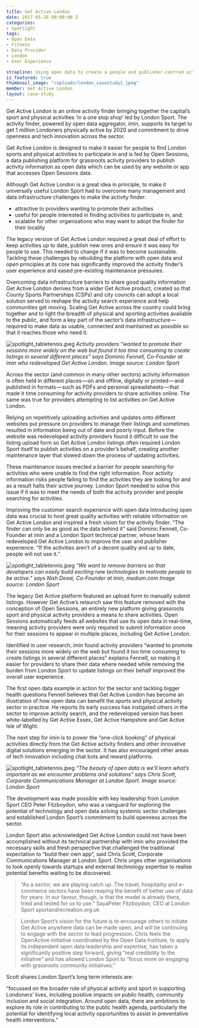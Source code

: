 ```yaml
---
title: Get Active London
date: 2017-05-26 00:00:00 Z
categories:
- Spotlight
tags:
- Open Data
- Fitness
- Data Provider
- London
- User Experience

strapline: Using open data to create a people and publisher-centred activity finder.
is_featured: true
thumbnail_image: "/uploads/london_casestudy1.jpeg"
member: Get Active London
layout: case-study
---
```


Get Active London is an online activity finder bringing together the capital’s sport and physical activities ‘in a one stop shop’ led by London Sport. The activity finder, powered by open data aggregator, imin, supports its target to get 1 million Londoners physically active by 2020 and commitment to drive openness and tech innovation across the sector.

Get Active London is designed to make it easier for people to find London sports and physical activities to participate in and is fed by Open Sessions, a data publishing platform for grassroots activity providers to publish activity information as open data which can be used by any website or app that accesses Open Sessions data.

Although Get Active London is a great idea in principle, to make it universally useful London Sport had to overcome many management and data infrastructure challenges to make the activity finder:

* attractive to providers wanting to promote their activities
* useful for people interested in finding activities to participate in, and;
* scalable for other organisations who may want to adopt the finder for their locality

The legacy version of Get Active London required a great deal of effort to keep activities up to date, publish new ones and ensure it was easy for people to use. This needed to change if it was to become sustainable. Tackling these challenges by rebuilding the platform with open data and open principles at its core has significantly improved the activity finder’s user experience and eased pre-existing maintenance pressures.

Overcoming data infrastructure barriers to share good quality information
Get Active London derives from a wider Get Active product, created so that County Sports Partnerships (CSPs) and city councils can adopt a local solution served to reshape the activity search experience and help communities get moving. Scaling Get Active across the country could bring together and to light the breadth of physical and sporting activities available to the public, and form a key part of the sector’s data infrastructure — required to make data as usable, connected and maintained as possible so that it reaches those who need it.

![spotlight_tabletennis.jpeg](/uploads/london_casestudy2.jpeg)
*Activity providers “wanted to promote their sessions more widely on the web but found it too time consuming to create listings in several different places” says Dominic Fennell, Co-Founder at imin who redeveloped Get Active London. Image source: London Sport*

Across the sector (and common in many other sectors) activity information is often held in different places — on and offline, digitally or printed — and published in formats — such as PDFs and personal spreadsheets — that made it time consuming for activity providers to share activities online. The same was true for providers attempting to list activities on Get Active London.

Relying on repetitively uploading activities and updates onto different websites put pressure on providers to manage their listings and sometimes resulted in information being out of date and poorly input. Before the website was redeveloped activity providers found it difficult to use the listing upload form so Get Active London listings often required London Sport itself to publish activities on a provider’s behalf, creating another maintenance layer that slowed down the process of updating activities.

These maintenance issues erected a barrier for people searching for activities who were unable to find the right information. Poor activity information risks people failing to find the activities they are looking for and as a result halts their active journey. London Sport needed to solve this issue if it was to meet the needs of both the activity provider and people searching for activities.

Improving the customer search experience with open data
Introducing open data was crucial to host great quality activities with reliable information on Get Active London and inspired a fresh vision for the activity finder. “The finder can only be as good as the data behind it” said Dominic Fennell, Co-Founder at imin and a London Sport technical partner, whose team redeveloped Get Active London to improve the user and publisher experience. “If the activities aren’t of a decent quality and up to date, people will not use it.”

![spotlight_tabletennis.jpeg](/uploads/london_casestudy3.jpeg)
*“We want to remove barriers so that developers can easily build exciting new technologies to motivate people to be active.” says Nish Desai, Co-Founder at imin, medium.com Image source: London Sport*


The legacy Get Active platform featured an upload form to manually submit listings. However Get Active’s relaunch saw this feature removed with the conception of Open Sessions, an entirely new platform giving grassroots sport and physical activity providers a means to share activities. Open Sessions automatically feeds all websites that use its open data in real-time, meaning activity providers were only required to submit information once for their sessions to appear in multiple places, including Get Active London.

Identified in user research, imin found activity providers “wanted to promote their sessions more widely on the web but found it too time consuming to create listings in several different places” explains Fennell, so making it easier for providers to share their data where needed while removing the burden from London Sport to update listings on their behalf improved the overall user experience.

The first open data example in action for the sector and tackling bigger health questions
Fennell believes that Get Active London has become an illustration of how open data can benefit the sports and physical activity sector in practice. He reports its early success has instigated others in the sector to improve activity search, and the redeveloped version has been white-labelled by Get Active Essex, Get Active Hampshire and Get Active Isle of Wight.

The next step for imin is to power the “one-click booking” of physical activities directly from the Get Active activity finders and other innovative digital solutions emerging in the sector. It has also encouraged other areas of tech innovation including chat bots and reward platforms.


![spotlight_tabletennis.jpeg](/uploads/london_casestudy4.jpeg)
*“The beauty of open data is we’ll learn what’s important as we encounter problems and solutions” says Chris Scott, Corporate Communications Manager at London Sport. Image source: London Sport*

The development was made possible with key leadership from London Sport CEO Peter Fitzboydon, who was a vanguard for exploring the potential of technology and open data solving systemic sector challenges and established London Sport’s commitment to build openness across the sector.

London Sport also acknowledged Get Active London could not have been accomplished without its technical partnership with imin who provided the necessary skills and fresh perspective that challenged the traditional expectation to “build their own app”, said Chris Scott, Corporate Communications Manager at London Sport. Chris urges other organisations to look openly towards startups and external technology expertise to realise potential benefits waiting to be discovered.


> “As a sector, we are playing catch up. The travel, hospitality and e-commerce sectors have been reaping the benefit of better use of data for years. In our favour, though, is that the model is already there, tried and tested for us to use.” SayaPeter Fitzboydon, CEO at London Sport sportandrecreation.org.uk

> London Sport’s vision for the future is to encourage others to initiate Get Active anywhere data can be made open, and will be continuing to engage with the sector to lead progression. Chris feels the OpenActive initiative coordinated by the Open Data Institute, to apply its independent open data leadership and expertise, has taken a significantly positive step forward, giving “real credibility to the initiative” and has allowed London Sport to “focus more on engaging with grassroots community initiatives.”

Scott shares London Sport’s long term interests are:

“focussed on the broader role of physical activity and sport in supporting Londoners’ lives, including positive impacts on public health, community inclusion and social integration. Around open data, there are ambitions to explore its role in contributing to the public health agenda, particularly the potential for identifying local activity opportunities to assist in preventative health interventions.”
